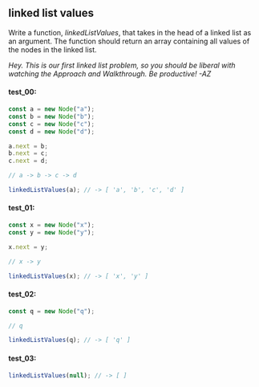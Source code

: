 ## linked list values

Write a function, _linkedListValues_, that takes in the head of a linked list as an argument. The
function should return an array containing all values of the nodes in the linked list.

_Hey. This is our first linked list problem, so you should be liberal with watching the Approach and
Walkthrough. Be productive! -AZ_

#### test_00:

```js
const a = new Node("a");
const b = new Node("b");
const c = new Node("c");
const d = new Node("d");

a.next = b;
b.next = c;
c.next = d;

// a -> b -> c -> d

linkedListValues(a); // -> [ 'a', 'b', 'c', 'd' ]
```

#### test_01:

```js
const x = new Node("x");
const y = new Node("y");

x.next = y;

// x -> y

linkedListValues(x); // -> [ 'x', 'y' ]
```

#### test_02:

```js
const q = new Node("q");

// q

linkedListValues(q); // -> [ 'q' ]
```

#### test_03:

```js
linkedListValues(null); // -> [ ]
```
